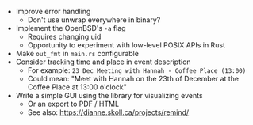 * Improve error handling
    * Don't use unwrap everywhere in binary?
* Implement the OpenBSD's `-a` flag
    * Requires changing uid
    * Opportunity to experiment with low-level POSIX APIs in Rust
* Make `out_fmt` in `main.rs` configurable
* Consider tracking time and place in event description
    * For example: `23 Dec Meeting with Hannah - Coffee Place (13:00)`
    * Could mean: "Meet with Hannah on the 23th of December at the Coffee Place at 13:00 o'clock"
* Write a simple GUI using the library for visualizing events
    * Or an export to PDF / HTML
    * See also: https://dianne.skoll.ca/projects/remind/
